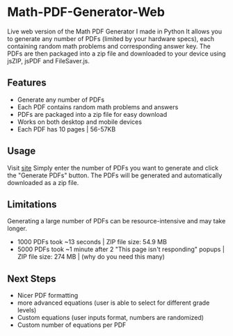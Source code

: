 # Math-PDF-Generator-Web
Live web version of the Math PDF Generator I made in Python
 It allows you to generate any number of PDFs (limited by your hardware specs), each containing random math problems and corresponding answer key. The PDFs are then packaged into a zip file and downloaded to your device using jsZIP, jsPDF and FileSaver.js.

## Features

- Generate any number of PDFs
- Each PDF contains random math problems and answers
- PDFs are packaged into a zip file for easy download
- Works on both desktop and mobile devices
- Each PDF has 10 pages | 56-57KB

## Usage
Visit [site](https://sankeer28.github.io/Math-PDF-Generator-Web/)
Simply enter the number of PDFs  you want to generate and click the "Generate PDFs" button. The PDFs will be generated and automatically downloaded as a zip file.

## Limitations

Generating a large number of PDFs can be resource-intensive and may take longer.
- 1000 PDFs took ~13 seconds | ZIP file size: 54.9 MB
- 5000 PDFs took ~1 minute after 2 "This page isn't responding" popups | ZIP file size: 274 MB | (why do you need this many)
  
## Next Steps
- Nicer PDF formatting
- more advanced equations (user is able to select for different grade levels)
- Custom equations (user inputs format, numbers are randomized)
- Custom number of equations per PDF
  
  
